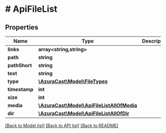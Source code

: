 # # ApiFileList

## Properties

Name | Type | Description | Notes
------------ | ------------- | ------------- | -------------
**links** | **array<string,string>** |  | [optional]
**path** | **string** |  | [optional]
**pathShort** | **string** |  | [optional]
**text** | **string** |  | [optional]
**type** | [**\AzuraCast\Model\FileTypes**](FileTypes.md) |  | [optional]
**timestamp** | **int** |  | [optional]
**size** | **int** |  | [optional]
**media** | [**\AzuraCast\Model\ApiFileListAllOfMedia**](ApiFileListAllOfMedia.md) |  | [optional]
**dir** | [**\AzuraCast\Model\ApiFileListAllOfDir**](ApiFileListAllOfDir.md) |  | [optional]

[[Back to Model list]](../../README.md#models) [[Back to API list]](../../README.md#endpoints) [[Back to README]](../../README.md)
